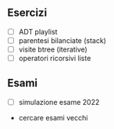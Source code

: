 ## Esercizi
- [ ] ADT playlist
- [ ] parentesi bilanciate (stack)
- [ ] visite btree (iterative)
- [ ] operatori ricorsivi liste

## Esami
- [ ] simulazione esame 2022
- cercare esami vecchi